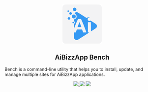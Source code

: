 <div align="center">
	<img src="https://raw.githubusercontent.com/AiBizzHub/framework/main/.github/aibizzapp-framework-logo.svg" height="128">
	<h2>AiBizzApp Bench</h2>
</div>

Bench is a command-line utility that helps you to install, update, and manage multiple sites for AiBizzApp applications.

<div align="center">
	<a target="_blank" href="https://www.python.org/downloads/" title="Python version">
		<img src="https://img.shields.io/badge/python-%3E=_3.8-green.svg">
	</a>
	<a target="_blank" title="Platform Compatibility">
		<img src="https://img.shields.io/badge/platform-linux%20%7C%20osx-blue">
	</a>
	<a target="_blank" href="#LICENSE" title="License: GPLv3">
		<img src="https://img.shields.io/badge/License-GPLv3-blue.svg">
	</a>
</div>